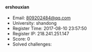 #### ershouxian  

* Email: 809202484@qq.com  
* University: shandong  
* Register Time: 2017-08-10 23:57:50  
* Register IP: 218.241.251.147  
* Score: 0  
* Solved challenges: 
